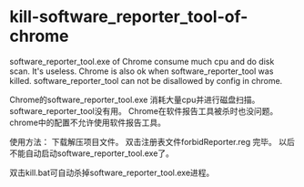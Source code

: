 # kill-software_reporter_tool-of-chrome
software_reporter_tool.exe of Chrome consume much cpu and do disk scan. It's useless. Chrome is also ok when software_reporter_tool was killed. software_reporter_tool can not be disallowed by config in chrome. 

Chrome的software_reporter_tool.exe  消耗大量cpu并进行磁盘扫描。software_reporter_tool没有用。
Chrome在软件报告工具被杀时也没问题。chrome中的配置不允许使用软件报告工具。  

使用方法： 
下载解压项目文件。 
双击注册表文件forbidReporter.reg 
完毕。
以后不能自动启动software_reporter_tool.exe了。

双击kill.bat可自动杀掉software_reporter_tool.exe进程。
